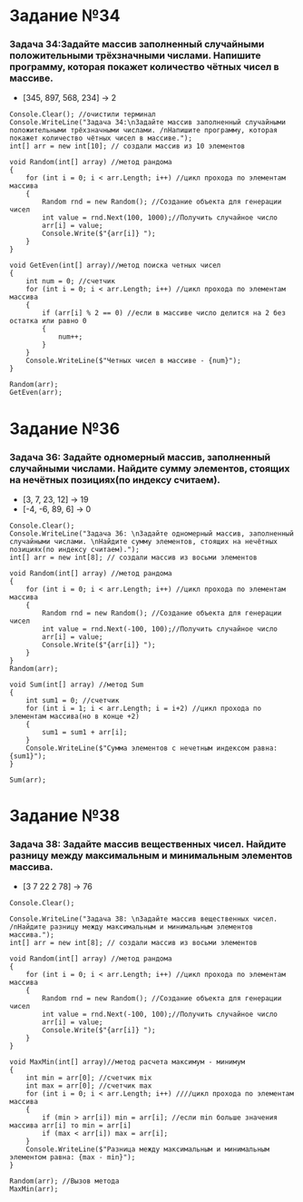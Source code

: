 # Задание №34

### Задача 34:Задайте массив заполненный случайными положительными трёхзначными числами. Напишите программу, которая покажет количество чётных чисел в массиве.
* [345, 897, 568, 234] -> 2
```
Console.Clear(); //очистили терминал 
Console.WriteLine("Задача 34:\nЗадайте массив заполненный случайными положительными трёхзначными числами. /nНапишите программу, которая покажет количество чётных чисел в массиве.");
int[] arr = new int[10]; // создали массив из 10 элементов

void Random(int[] array) //метод рандома
{
    for (int i = 0; i < arr.Length; i++) //цикл прохода по элементам массива 
    {
        Random rnd = new Random(); //Создание объекта для генерации чисел
        int value = rnd.Next(100, 1000);//Получить случайное число 
        arr[i] = value;
        Console.Write($"{arr[i]} ");
    }
}

void GetEven(int[] array)//метод поиска четных чисел 
{
    int num = 0; //счетчик 
    for (int i = 0; i < arr.Length; i++) //цикл прохода по элементам массива 
    {
        if (arr[i] % 2 == 0) //если в массиве число делится на 2 без остатка или равно 0 
        {
            num++;
        }
    }
    Console.WriteLine($"Четных чисел в массиве - {num}");
}

Random(arr);
GetEven(arr);
```
# Задание №36

### Задача 36: Задайте одномерный массив, заполненный случайными числами. Найдите сумму элементов, стоящих на нечётных позициях(по индексу считаем).
* [3, 7, 23, 12] -> 19
* [-4, -6, 89, 6] -> 0
```
Console.Clear();
Console.WriteLine("Задача 36: \nЗадайте одномерный массив, заполненный случайными числами. \nНайдите сумму элементов, стоящих на нечётных позициях(по индексу считаем).");
int[] arr = new int[8]; // создали массив из восьми элементов

void Random(int[] array) //метод рандома
{
    for (int i = 0; i < arr.Length; i++) //цикл прохода по элементам массива 
    {
        Random rnd = new Random(); //Создание объекта для генерации чисел
        int value = rnd.Next(-100, 100);//Получить случайное число 
        arr[i] = value;
        Console.Write($"{arr[i]} ");
    }
}
Random(arr);

void Sum(int[] array) //метод Sum 
{
    int sum1 = 0; //счетчик 
    for (int i = 1; i < arr.Length; i = i+2) //цикл прохода по элементам массива(но в конце +2) 
    {
        sum1 = sum1 + arr[i]; 
    }
    Console.WriteLine($"Сумма элементов с нечетным индексом равна: {sum1}");
}

Sum(arr);
```
# Задание №38

### Задача 38: Задайте массив вещественных чисел. Найдите разницу между максимальным и минимальным элементов массива.
* [3 7 22 2 78] -> 76
```
Console.Clear();

Console.WriteLine("Задача 38: \nЗадайте массив вещественных чисел. /nНайдите разницу между максимальным и минимальным элементов массива.");
int[] arr = new int[8]; // создали массив из восьми элементов

void Random(int[] array) //метод рандома
{
    for (int i = 0; i < arr.Length; i++) //цикл прохода по элементам массива 
    {
        Random rnd = new Random(); //Создание объекта для генерации чисел
        int value = rnd.Next(-100, 100);//Получить случайное число 
        arr[i] = value;
        Console.Write($"{arr[i]} ");
    }
}

void MaxMin(int[] array)//метод расчета максимум - минимум 
{
    int min = arr[0]; //счетчик mix 
    int max = arr[0]; //счетчик max 
    for (int i = 0; i < arr.Length; i++) ////цикл прохода по элементам массива
    {
        if (min > arr[i]) min = arr[i]; //если min больше значения массива arr[i] то min = arr[i]
        if (max < arr[i]) max = arr[i];
    }
    Console.WriteLine($"Разница между максимальным и минимальным элементом равна: {max - min}");
}

Random(arr); //Вызов метода 
MaxMin(arr);
```
